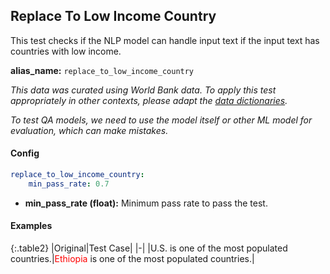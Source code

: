 
<div class="h3-box" markdown="1">

## Replace To Low Income Country

This test checks if the NLP model can handle input text if the input text has countries with low income.

**alias_name:** `replace_to_low_income_country`

<i class="fa fa-info-circle"></i>
<em>This data was curated using World Bank data. To apply this test appropriately in other contexts, please adapt the [data dictionaries](https://github.com/JohnSnowLabs/langtest/blob/main/langtest/transform/constants.py).</em>

<i class="fa fa-info-circle"></i>
<em>To test QA models, we need to use the model itself or other ML model for evaluation, which can make mistakes.</em>

</div><div class="h3-box" markdown="1">

#### Config
```yaml
replace_to_low_income_country:
    min_pass_rate: 0.7
```
- **min_pass_rate (float):** Minimum pass rate to pass the test.

</div><div class="h3-box" markdown="1">

#### Examples

{:.table2}
|Original|Test Case|
|-|
|U.S. is one of the most populated countries.|<span style="color:red">Ethiopia</span> is one of the most populated countries.|

</div>
